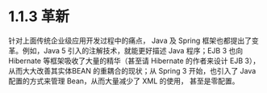 # 1.1.3 革新

针对上面传统企业级应用开发过程中的痛点， Java 及 Spring 框架也都提出了变革。例如，Java 5 引入的注解技术，就能更好描述 Java 程序；EJB 3 也向 Hibernate 等框架吸收了大量的精华（甚至请 Hibernate 的作者来设计 EJB 3），从而大大改善其实体BEAN 的重耦合的现状；从 Spring 3 开始，也引入了 Java 配置的方式来管理 Bean，从而大量减少了 XML 的使用， 甚至是零配置。
